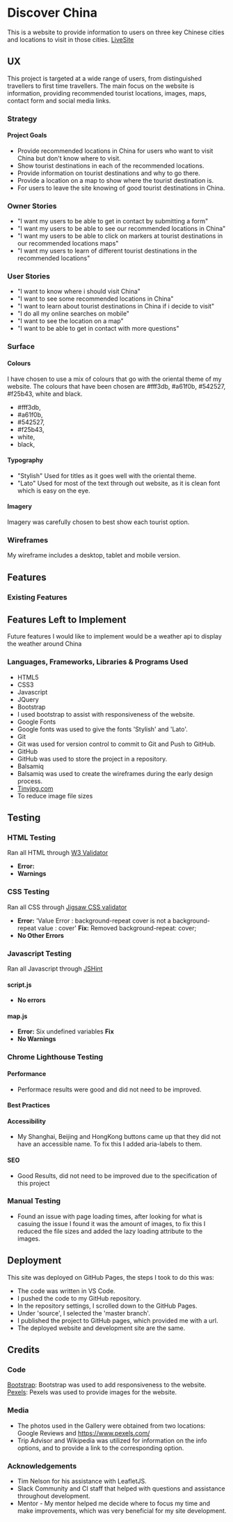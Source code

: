 # Discover China

This is a website to provide information to users on three key Chinese cities and locations to visit in those cities. 
[LiveSite](https://jacktubby.github.io/MS2/)

## UX 
This project is targeted at a wide range of users, from distinguished travellers to first time travellers. The main focus on the website is information, providing recommended tourist locations, images, maps, contact form and social media links.

### Strategy

#### Project Goals
* Provide recommended locations in China for users who want to visit China but don't know where to visit.
* Show tourist destinations in each of the recommended locations.
* Provide information on tourist destinations and why to go there.
* Provide a location on a map to show where the tourist destination is.
* For users to leave the site knowing of good tourist destinations in China.

### Owner Stories
* "I want my users to be able to get in contact by submitting a form"
* "I want my users to be able to see our recommended locations in China"
* "I want my users to be able to click on markers at tourist destinations in our recommended locations maps"
* "I want my users to learn of different tourist destinations in the recommended locations"

### User Stories
* "I want to know where i should visit China"
* "I want to see some recommended locations in China"
* "I want to learn about tourist destinations in China if i decide to visit"
* "I do all my online searches on mobile"
* "I want to see the location on a map"
* "I want to be able to get in contact with more questions"

### Surface

#### Colours
 I have chosen to use a mix of colours that go with the oriental theme of my website. The colours that have been chosen are #fff3db, #a61f0b, #542527, #f25b43, white and black.
 - #fff3db, 
 - #a61f0b,
 - #542527,
 - #f25b43,
 - white,
 - black,
#### Typography
- "Stylish" Used for titles as it goes well with the oriental theme.
- "Lato" Used for most of the text through out website, as it is clean font which is easy on the eye.
#### Imagery
Imagery was carefully chosen to best show each tourist option.
### Wireframes
My wireframe includes a desktop, tablet and mobile version.
## Features 

### Existing Features

## Features Left to Implement
Future features I would like to implement would be a weather api to display the weather around China

### Languages, Frameworks, Libraries & Programs Used 
- HTML5
- CSS3
- Javascript
- JQuery
- Bootstrap
 - I used bootstrap to assist with responsiveness of the website.
- Google Fonts
 - Google fonts was used to give the fonts 'Stylish' and 'Lato'.
- Git
 - Git was used for version control to commit to Git and Push to GitHub.
- GitHub
 - GitHub was used to store the project in a repository.
- Balsamiq
 - Balsamiq was used to create the wireframes during the early design process.
- [Tinyjpg.com](https://tinyjpg.com)
 - To reduce image file sizes

 ## Testing
### HTML Testing
Ran all HTML through [W3 Validator](https://validator.w3.org)
- **Error:**
- **Warnings**
### CSS Testing 
Ran all CSS through [Jigsaw CSS validator](https://jigsaw.w3.org/css-validator/)
- **Error:** 'Value Error : background-repeat cover is not a background-repeat value : cover' **Fix:** Removed background-repeat: cover;
- **No Other Errors**
### Javascript Testing
Ran all Javascript through [JSHint](https://jshint.com)
#### script.js
- **No errors**
#### map.js
- **Error:** Six undefined variables **Fix**
- **No Warnings**
### Chrome Lighthouse Testing
#### Performance 
- Performace results were good and did not need to be improved.
#### Best Practices
#### Accessibility
- My Shanghai, Beijing and HongKong buttons came up that they did not have an accessible name. To fix this I added aria-labels to them.
#### SEO
- Good Results, did not need to be improved due to the specification of this project
### Manual Testing
- Found an issue with page loading times, after looking for what is casuing the issue I found it was the amount of images, to fix this I reduced the file sizes and added the lazy loading attribute to the images.

 ## Deployment
This site was deployed on GitHub Pages, the steps I took to do this was:

- The code was written in VS Code.
- I pushed the code to my GitHub repository.
- In the repository settings, I scrolled down to the GitHub Pages.
- Under 'source', I selected the 'master branch'. 
- I published the project to GitHub pages, which provided me with a url.
- The deployed website and development site are the same.

 ## Credits

 ### Code
 [Bootstrap](https://getbootstrap.com/docs/4.4/getting-started/introduction/): Bootstrap was used to add responsiveness to the website.
 [Pexels](https://www.pexels.com/): Pexels was used to provide images for the website.
 ### Media
 * The photos used in the Gallery were obtained from two locations: Google Reviews and https://www.pexels.com/
 * Trip Advisor and Wikipedia was utilized for information on the info options, and to provide a link to the corresponding option.

 ### Acknowledgements
 - Tim Nelson for his assistance with LeafletJS.
 - Slack Community and CI staff that helped with questions and assistance throughout development.
 - Mentor - My mentor helped me decide where to focus my time and make improvements, which was very beneficial for my site development.